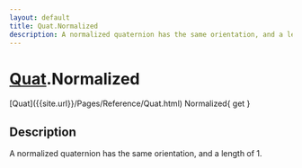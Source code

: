 ```yaml
---
layout: default
title: Quat.Normalized
description: A normalized quaternion has the same orientation, and a length of 1.
---
```

# [Quat]({{site.url}}/Pages/Reference/Quat.html).Normalized

<div class='signature' markdown='1'>
[Quat]({{site.url}}/Pages/Reference/Quat.html) Normalized{ get }
</div>

## Description
A normalized quaternion has the same orientation, and a
length of 1.

